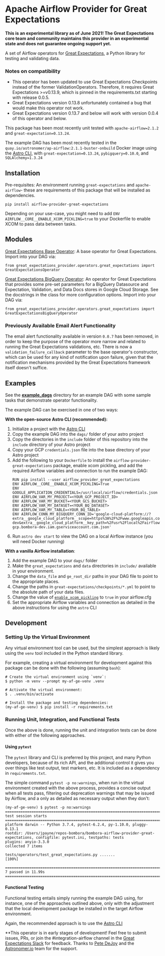 # Apache Airflow Provider for Great Expectations

**This is an experimental library as of June 2021! The Great Expectations core team and community maintains this provider in an experimental state and does not guarantee ongoing support yet.**

A set of Airflow operators for [Great Expectations](greatexpectations.io), a Python library for testing and validating data.


### Notes on compatibility 

* This operator has been updated to use Great Expectations Checkpoints instead of the former ValidationOperators. Therefore, it requires Great Expectations >=v0.13.9, which is pinned in the requirements.txt starting with release 0.0.5.
* Great Expectations version 0.13.8 unfortunately contained a bug that would make this operator not work.
* Great Expectations version 0.13.7 and below will work with version 0.0.4 of this operator and below.

This package has been most recently unit tested with `apache-airflow=2.1.2` and `great-expectation=0.13.24`.

The example DAG has been most recently tested in the `quay.io/astronomer/ap-airflow:2.1.1-buster-onbuild` Docker image using  the [Astro CLI](https://www.astronomer.io/docs/cloud/stable/develop/cli-quickstart), with `great-expectation=0.13.24`, `pybigquery=0.10.0`, and `SQLAlchemy=1.3.24`

## Installation

Pre-requisites: An environment running `great-expectations` and `apache-airflow`- these are requirements of this package that will be installed as dependencies.

```
pip install airflow-provider-great-expectations
```

Depending on your use-case, you might need to add `ENV AIRFLOW__CORE__ENABLE_XCOM_PICKLING=true` to your Dockerfile to enable XCOM to pass data between tasks.

## Modules

[Great Expectations Base Operator](https://github.com/great-expectations/airflow-provider-great-expectations/blob/main/great_expectations_provider/operators/great_expectations.py): A base operator for Great Expectations. Import into your DAG via: 

```
from great_expectations_provider.operators.great_expectations import GreatExpectationsOperator
```

[Great Expectations BigQuery Operator](https://github.com/great-expectations/airflow-provider-great-expectations/blob/main/great_expectations_provider/operators/great_expectations.py): An operator for Great Expectations that provides some pre-set parameters for a BigQuery Datasource and Expectation, Validation, and Data Docs stores in Google Cloud Storage. See the docstrings in the class for more configuration options. Import into your DAG via: 

```
from great_expectations_provider.operators.great_expectations import GreatExpectationsBigQueryOperator
```

### Previously Available Email Alert Functionality

The email alert functionality available in version `0.0.7` has been removed, in order to keep the purpose of the operator more narrow and related to running the Great Expectations validations, etc.  There is now a `validation_failure_callback` parameter to the base operator's constructor, which can be used for any kind of notification upon failure, given that the notification mechanisms provided by the Great Expectations framework itself doesn't suffice.

## Examples

See the [**example_dags**](https://github.com/great-expectations/airflow-provider-great-expectations/tree/main/great_expectations_provider/example_dags) directory for an example DAG with some sample tasks that demonstrate operator functionality.

The example DAG can be exercised in one of two ways:

**With the open-source Astro CLI (recommended):**
1. Initialize a project with the [Astro CLI](https://www.astronomer.io/docs/cloud/stable/develop/cli-quickstart)
2. Copy the example DAG into the `dags/` folder of your astro project
3. Copy the directories in the `include` folder of this repository into the `include` directory of your Astro project
4. Copy your GCP `credentials.json` file into the base directory of your Astro project
5. Add the following to your `Dockerfile` to install the `airflow-provider-great-expectations` package, enable xcom pickling, and add the required Airflow variables and connection to run the example DAG:
   ```
   RUN pip install --user airflow_provider_great_expectations
   ENV AIRFLOW__CORE__ENABLE_XCOM_PICKLING=True
   ENV GOOGLE_APPLICATION_CREDENTIALS=/usr/local/airflow/credentials.json
   ENV AIRFLOW_VAR_MY_PROJECT=<YOUR_GCP_PROJECT_ID>
   ENV AIRFLOW_VAR_MY_BUCKET=<YOUR_GCS_BUCKET>
   ENV AIRFLOW_VAR_MY_DATASET=<YOUR_BQ_DATASET>
   ENV AIRFLOW_VAR_MY_TABLE=<YOUR_BQ_TABLE>
   ENV AIRFLOW_CONN_MY_BIGQUERY_CONN_ID='google-cloud-platform://?extra__google_cloud_platform__scope=https%3A%2F%2Fwww.googleapis.com%2Fauth%2Fbigquery&extra__google_cloud_platform__project=bombora-dev&extra__google_cloud_platform__key_path=%2Fusr%2Flocal%2Fairflow%2Fairflow-gcp.bombora-dev.iam.gserviceaccount.com.json'
   ```
6. Run `astro dev start` to view the DAG on a local Airflow instance (you will need Docker running)

**With a vanilla Airflow installation**:
1. Add the example DAG to your `dags/` folder
2. Make the `great_expectations` and `data` directories in `include/` available in your environment.
3. Change the `data_file` and `ge_root_dir` paths in your DAG file to point to the appropriate places.
4. Change the paths in `great-expectations/checkpoints/*.yml` to point to the absolute path of your data files.
5. Change the value of [`enable_xcom_pickling`](https://github.com/apache/airflow/blob/master/airflow/config_templates/default_airflow.cfg#L181) to `true` in your airflow.cfg
6. Set the appropriate Airflow variables and connection as detailed in the above instructions for using the `astro` CLI

## Development

### Setting Up the Virtual Environment

Any virtual environment tool can be used, but the simplest approach is likely using the `venv` tool included in the Python standard library.

For example, creating a virtual environment for development against this package can be done with the following (assuming `bash`):
```
# Create the virtual environment using `venv`:
$ python -m venv --prompt my-af-ge-venv .venv

# Activate the virtual environment:
$ . .venv/bin/activate

# Install the package and testing dependencies:
(my-af-ge-venv) $ pip install -r requirements.txt
```

### Running Unit, Integration, and Functional Tests

Once the above is done, running the unit and integration tests can be done with either of the following approaches.

#### Using `pytest`

The `pytest` library and CLI is preferred by this project, and many Python developers, because of its rich API, and the additional control it gives you over things like test output, test markers, etc. It is included as a dependency in `requirements.txt`.

The simple command `pytest -p no:warnings`, when run in the virtual environment created with the above process, provides a concise output when all tests pass, filtering out deprecation warnings that may be issued by Airflow, and a only as detailed as necessary output when they don't:
```
(my-af-ge-venv) $ pytest -p no:warnings
=========================================================================================== test session starts ============================================================================================
platform darwin -- Python 3.7.4, pytest-6.2.4, py-1.10.0, pluggy-0.13.1
rootdir: /Users/jpayne/repos-bombora/bombora-airflow-provider-great-expectations, configfile: pytest.ini, testpaths: tests
plugins: anyio-3.3.0
collected 7 items

tests/operators/test_great_expectations.py .......                                                                                                                                                   [100%]

============================================================================================ 7 passed in 11.99s ============================================================================================
```

#### Functional Testing

Functional testing entails simply running the example DAG using, for instance, one of the approaches outlined above, only with the adjustment that the local development package be installed in the target Airflow environment.

Again, the recommended approach is to use the [Astro CLI](https://www.astronomer.io/docs/cloud/stable/develop/cli-quickstart)

**This operator is in early stages of development! Feel free to submit issues, PRs, or join the #integration-airflow channel in the [Great Expectations Slack](http://greatexpectations.io/slack) for feedback. Thanks to [Pete DeJoy](https://github.com/petedejoy) and the [Astronomer.io](https://www.astronomer.io/) team for the support.
